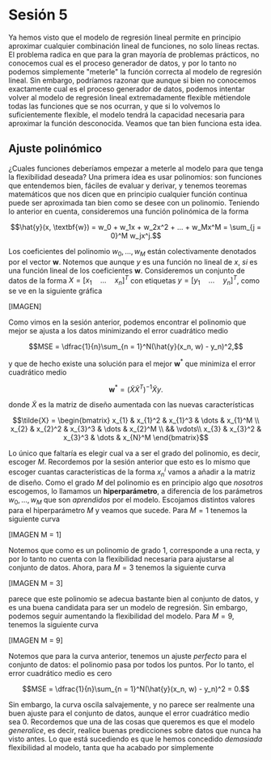 ﻿# Sesión 5

Ya hemos visto que el modelo de regresión lineal permite en principio aproximar cualquier combinación lineal de funciones, no solo líneas rectas. El problema radica en que para la gran mayoría de problemas prácticos, no conocemos cual es el proceso generador de datos, y por lo tanto no podemos simplemente "meterle" la función correcta al modelo de regresión lineal. Sin embargo, podríamos razonar que aunque si bien no conocemos exactamente cual es el proceso generador de datos, podemos intentar volver al modelo de regresión lineal extremadamente flexible métiendole todas las funciones que se nos ocurran, y que si lo volvemos lo suficientemente flexible, el modelo tendrá la capacidad necesaria para aproximar la función desconocida. Veamos que tan bien funciona esta idea. 

## Ajuste polinómico

¿Cuales funciones deberíamos empezar a meterle al modelo para que tenga la flexibilidad deseada? Una primera idea es usar polinomios: son funciones que entendemos bien, fáciles de evaluar y derivar, y tenemos teoremas matemáticos que nos dicen que en principio cualquier función continua puede ser aproximada tan bien como se desee con un polinomio. Teniendo lo anterior en cuenta, consideremos una función polinómica de la forma

$$\hat{y}(x, \textbf{w}) = w_0 + w_1x + w_2x^2 + ... + w_Mx^M = \sum_{j = 0}^M w_jx^j.$$

Los coeficientes del polinomio $w_0, ..., w_M$ están colectivamente denotados por el vector $\textbf{w}$. Notemos que aunque $y$ es una función no lineal de $x$, _si_ es una función lineal de los coeficientes $\textbf{w}$. Consideremos un conjunto de datos de la forma $X = [x_1 \quad \dots \quad x_n]^T$ con etiquetas $y = [y_1 \quad \dots \quad y_n]^T$, como se ve en la siguiente gráfica

[IMAGEN]

Como vimos en la sesión anterior, podemos encontrar el polinomio que mejor se ajusta a los datos minimizando el error cuadrático medio

$$MSE = \dfrac{1}{n}\sum_{n = 1}^N(\hat{y}(x_n, w) - y_n)^2,$$

y que de hecho existe una solución para el mejor $\textbf{w}^{*}$ que minimiza el error cuadrático medio

$$ \textbf{w}^{*} = (\tilde{X}\tilde{X}^T)^{-1}\tilde{X}y.$$

donde $\tilde{X}$ es la matriz de diseño aumentada con las nuevas características

$$\tilde{X} =
\begin{bmatrix}
    x_{1}       & x_{1}^2 & x_{1}^3 & \dots & x_{1}^M \\
    x_{2}       & x_{2}^2 & x_{3}^3 & \dots & x_{2}^M \\
   && \vdots\\
    x_{3}       & x_{3}^2 & x_{3}^3 & \dots & x_{N}^M
\end{bmatrix}$$

Lo único que faltaría es elegir cual va a ser el grado del polinomio, es decir, escoger $M$. Recordemos por la sesión anterior que esto es lo mismo que escoger cuantas características de la forma $x_n^i$ vamos a añadir a la matriz de diseño. Como el grado $M$ del polinomio es en principio algo que _nosotros_ escogemos, lo llamamos un **hiperparámetro**, a diferencia de los parámetros $w_0, ..., w_M$ que son _aprendidos_ por el modelo. Escojamos distintos valores para el hiperparámetro $M$ y veamos que sucede. Para $M = 1$ tenemos la siguiente curva

[IMAGEN M = 1]

Notemos que como es un polinomio de grado 1, corresponde a una recta, y por lo tanto no cuenta con la flexibilidad necesaria para ajustarse al conjunto de datos. Ahora, para $M = 3$ tenemos la siguiente curva

[IMAGEN M = 3]

parece que este polinomio se adecua bastante bien al conjunto de datos, y es una buena candidata para ser un modelo de regresión. Sin embargo, podemos seguir aumentando la flexibilidad del modelo. Para $M = 9$, tenemos la siguiente curva

[IMAGEN M = 9]

Notemos que para la curva anterior, tenemos un ajuste _perfecto_ para el conjunto de datos: el polinomio pasa por todos los puntos. Por lo tanto, el error cuadrático medio es cero

$$MSE = \dfrac{1}{n}\sum_{n = 1}^N(\hat{y}(x_n, w) - y_n)^2 = 0.$$

Sin embargo, la curva oscila salvajemente, y no parece ser realmente una buen ajuste para el conjunto de datos, aunque el error cuadrático medio sea $0$. Recordemos que una de las cosas que queremos es que el modelo _generalice_, es decir, realice buenas predicciones sobre datos que nunca ha visto antes. Lo que está sucediendo es que le hemos concedido _demasiada_ flexibilidad al modelo, tanta que ha acabado por simplemente 


